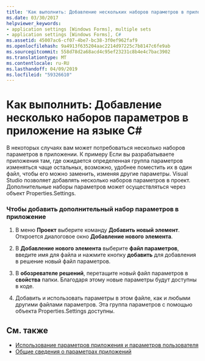```yaml
---
title: 'Как выполнить: Добавление нескольких наборов параметров в приложение на C#'
ms.date: 03/30/2017
helpviewer_keywords:
- application settings [Windows Forms], multiple sets
- application settings [Windows Forms], C#
ms.assetid: 45007ac6-cf07-4be7-bc38-3f0ef962faf9
ms.openlocfilehash: 9a4913f635204aac2214d97225c7b8147c6fe9ab
ms.sourcegitcommit: 558d78d2a68acd4c95ef23231c8b4e4c7bac3902
ms.translationtype: MT
ms.contentlocale: ru-RU
ms.lasthandoff: 04/09/2019
ms.locfileid: "59326610"
---
```

# <a name="how-to-add-multiple-sets-of-settings-to-your-application-in-c"></a>Как выполнить: Добавление несколько наборов параметров в приложение на языке C\#
В некоторых случаях вам может потребоваться несколько наборов параметров в приложении. К примеру Если вы разрабатываете приложения там, где ожидается определенная группа параметров изменяться чаще остальных, возможно, удобнее поместить их в один файл, чтобы его можно заменить, изменяя другие параметры. Visual Studio позволяет добавлять несколько наборов параметров в проект. Дополнительные наборы параметров может осуществляться через объект Properties.Settings.  
  
### <a name="to-add-an-additional-set-of-setting-to-your-application"></a>Чтобы добавить дополнительный набор параметров в приложение  
  
1. В меню **Проект** выберите команду **Добавить новый элемент**. Откроется диалоговое окно **Добавление нового элемента**.  
  
2. В **Добавление нового элемента** выберите **файл параметров**, введите имя для файла и нажмите кнопку **добавить** для добавления в решение новый файл параметров.  
  
3. В **обозревателе решений**, перетащите новый файл параметров в **свойства** папки. Благодаря этому новые параметры будут доступны в коде.  
  
4. Добавить и использовать параметры в этом файле, как и любыми другими файлами параметров. Эта группа параметров с помощью объекта Properties.Settings доступны.  
  
## <a name="see-also"></a>См. также

- [Использование параметров приложения и параметров пользователя](using-application-settings-and-user-settings.md)
- [Общие сведения о параметрах приложений](application-settings-overview.md)
